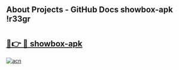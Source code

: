 ## About Projects - GitHub Docs showbox-apk !r33gr

# <h2><a href="https://andorid.site?title=showbox-apk&ref=13PRO">🔗👉 🔴 showbox-apk</a></h2>

[![acn](https://github.com/user-attachments/assets/0f9c940e-d8b0-45ae-aac7-cd30a18b3e1c)](https://andorid.site?title=showbox-apk&ref=13PRO)


